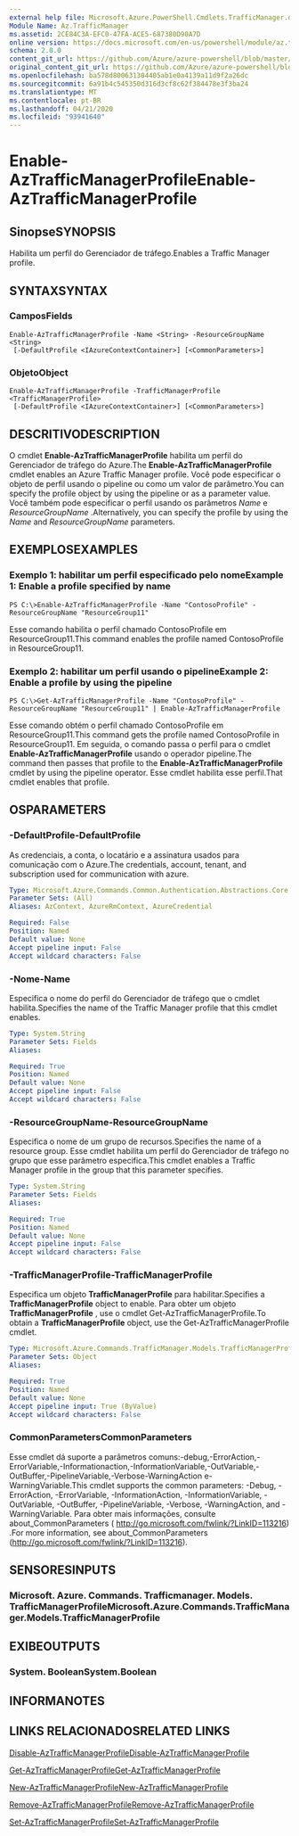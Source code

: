 ```yaml
---
external help file: Microsoft.Azure.PowerShell.Cmdlets.TrafficManager.dll-Help.xml
Module Name: Az.TrafficManager
ms.assetid: 2CE84C3A-EFC0-47FA-ACE5-687380D90A7D
online version: https://docs.microsoft.com/en-us/powershell/module/az.trafficmanager/enable-aztrafficmanagerprofile
schema: 2.0.0
content_git_url: https://github.com/Azure/azure-powershell/blob/master/src/TrafficManager/TrafficManager/help/Enable-AzTrafficManagerProfile.md
original_content_git_url: https://github.com/Azure/azure-powershell/blob/master/src/TrafficManager/TrafficManager/help/Enable-AzTrafficManagerProfile.md
ms.openlocfilehash: ba578d800631304405ab1e0a4139a11d9f2a26dc
ms.sourcegitcommit: 6a91b4c545350d316d3cf8c62f384478e3f3ba24
ms.translationtype: MT
ms.contentlocale: pt-BR
ms.lasthandoff: 04/21/2020
ms.locfileid: "93941640"
---
```

# <span data-ttu-id="60699-101">Enable-AzTrafficManagerProfile</span><span class="sxs-lookup"><span data-stu-id="60699-101">Enable-AzTrafficManagerProfile</span></span>

## <span data-ttu-id="60699-102">Sinopse</span><span class="sxs-lookup"><span data-stu-id="60699-102">SYNOPSIS</span></span>
<span data-ttu-id="60699-103">Habilita um perfil do Gerenciador de tráfego.</span><span class="sxs-lookup"><span data-stu-id="60699-103">Enables a Traffic Manager profile.</span></span>

## <span data-ttu-id="60699-104">SYNTAX</span><span class="sxs-lookup"><span data-stu-id="60699-104">SYNTAX</span></span>

### <span data-ttu-id="60699-105">Campos</span><span class="sxs-lookup"><span data-stu-id="60699-105">Fields</span></span>
```
Enable-AzTrafficManagerProfile -Name <String> -ResourceGroupName <String>
 [-DefaultProfile <IAzureContextContainer>] [<CommonParameters>]
```

### <span data-ttu-id="60699-106">Objeto</span><span class="sxs-lookup"><span data-stu-id="60699-106">Object</span></span>
```
Enable-AzTrafficManagerProfile -TrafficManagerProfile <TrafficManagerProfile>
 [-DefaultProfile <IAzureContextContainer>] [<CommonParameters>]
```

## <span data-ttu-id="60699-107">DESCRITIVO</span><span class="sxs-lookup"><span data-stu-id="60699-107">DESCRIPTION</span></span>
<span data-ttu-id="60699-108">O cmdlet **Enable-AzTrafficManagerProfile** habilita um perfil do Gerenciador de tráfego do Azure.</span><span class="sxs-lookup"><span data-stu-id="60699-108">The **Enable-AzTrafficManagerProfile** cmdlet enables an Azure Traffic Manager profile.</span></span>
<span data-ttu-id="60699-109">Você pode especificar o objeto de perfil usando o pipeline ou como um valor de parâmetro.</span><span class="sxs-lookup"><span data-stu-id="60699-109">You can specify the profile object by using the pipeline or as a parameter value.</span></span>
<span data-ttu-id="60699-110">Você também pode especificar o perfil usando os parâmetros *Name* e *ResourceGroupName* .</span><span class="sxs-lookup"><span data-stu-id="60699-110">Alternatively, you can specify the profile by using the *Name* and *ResourceGroupName* parameters.</span></span>

## <span data-ttu-id="60699-111">EXEMPLOS</span><span class="sxs-lookup"><span data-stu-id="60699-111">EXAMPLES</span></span>

### <span data-ttu-id="60699-112">Exemplo 1: habilitar um perfil especificado pelo nome</span><span class="sxs-lookup"><span data-stu-id="60699-112">Example 1: Enable a profile specified by name</span></span>
```
PS C:\>Enable-AzTrafficManagerProfile -Name "ContosoProfile" -ResourceGroupName "ResourceGroup11"
```

<span data-ttu-id="60699-113">Esse comando habilita o perfil chamado ContosoProfile em ResourceGroup11.</span><span class="sxs-lookup"><span data-stu-id="60699-113">This command enables the profile named ContosoProfile in ResourceGroup11.</span></span>

### <span data-ttu-id="60699-114">Exemplo 2: habilitar um perfil usando o pipeline</span><span class="sxs-lookup"><span data-stu-id="60699-114">Example 2: Enable a profile by using the pipeline</span></span>
```
PS C:\>Get-AzTrafficManagerProfile -Name "ContosoProfile" -ResourceGroupName "ResourceGroup11" | Enable-AzTrafficManagerProfile
```

<span data-ttu-id="60699-115">Esse comando obtém o perfil chamado ContosoProfile em ResourceGroup11.</span><span class="sxs-lookup"><span data-stu-id="60699-115">This command gets the profile named ContosoProfile in ResourceGroup11.</span></span>
<span data-ttu-id="60699-116">Em seguida, o comando passa o perfil para o cmdlet **Enable-AzTrafficManagerProfile** usando o operador pipeline.</span><span class="sxs-lookup"><span data-stu-id="60699-116">The command then passes that profile to the **Enable-AzTrafficManagerProfile** cmdlet by using the pipeline operator.</span></span>
<span data-ttu-id="60699-117">Esse cmdlet habilita esse perfil.</span><span class="sxs-lookup"><span data-stu-id="60699-117">That cmdlet enables that profile.</span></span>

## <span data-ttu-id="60699-118">OS</span><span class="sxs-lookup"><span data-stu-id="60699-118">PARAMETERS</span></span>

### <span data-ttu-id="60699-119">-DefaultProfile</span><span class="sxs-lookup"><span data-stu-id="60699-119">-DefaultProfile</span></span>
<span data-ttu-id="60699-120">As credenciais, a conta, o locatário e a assinatura usados para comunicação com o Azure.</span><span class="sxs-lookup"><span data-stu-id="60699-120">The credentials, account, tenant, and subscription used for communication with azure.</span></span>

```yaml
Type: Microsoft.Azure.Commands.Common.Authentication.Abstractions.Core.IAzureContextContainer
Parameter Sets: (All)
Aliases: AzContext, AzureRmContext, AzureCredential

Required: False
Position: Named
Default value: None
Accept pipeline input: False
Accept wildcard characters: False
```

### <span data-ttu-id="60699-121">-Nome</span><span class="sxs-lookup"><span data-stu-id="60699-121">-Name</span></span>
<span data-ttu-id="60699-122">Especifica o nome do perfil do Gerenciador de tráfego que o cmdlet habilita.</span><span class="sxs-lookup"><span data-stu-id="60699-122">Specifies the name of the Traffic Manager profile that this cmdlet enables.</span></span>

```yaml
Type: System.String
Parameter Sets: Fields
Aliases:

Required: True
Position: Named
Default value: None
Accept pipeline input: False
Accept wildcard characters: False
```

### <span data-ttu-id="60699-123">-ResourceGroupName</span><span class="sxs-lookup"><span data-stu-id="60699-123">-ResourceGroupName</span></span>
<span data-ttu-id="60699-124">Especifica o nome de um grupo de recursos.</span><span class="sxs-lookup"><span data-stu-id="60699-124">Specifies the name of a resource group.</span></span>
<span data-ttu-id="60699-125">Esse cmdlet habilita um perfil do Gerenciador de tráfego no grupo que esse parâmetro especifica.</span><span class="sxs-lookup"><span data-stu-id="60699-125">This cmdlet enables a Traffic Manager profile in the group that this parameter specifies.</span></span>

```yaml
Type: System.String
Parameter Sets: Fields
Aliases:

Required: True
Position: Named
Default value: None
Accept pipeline input: False
Accept wildcard characters: False
```

### <span data-ttu-id="60699-126">-TrafficManagerProfile</span><span class="sxs-lookup"><span data-stu-id="60699-126">-TrafficManagerProfile</span></span>
<span data-ttu-id="60699-127">Especifica um objeto **TrafficManagerProfile** para habilitar.</span><span class="sxs-lookup"><span data-stu-id="60699-127">Specifies a **TrafficManagerProfile** object to enable.</span></span>
<span data-ttu-id="60699-128">Para obter um objeto **TrafficManagerProfile** , use o cmdlet Get-AzTrafficManagerProfile.</span><span class="sxs-lookup"><span data-stu-id="60699-128">To obtain a **TrafficManagerProfile** object, use the Get-AzTrafficManagerProfile cmdlet.</span></span>

```yaml
Type: Microsoft.Azure.Commands.TrafficManager.Models.TrafficManagerProfile
Parameter Sets: Object
Aliases:

Required: True
Position: Named
Default value: None
Accept pipeline input: True (ByValue)
Accept wildcard characters: False
```

### <span data-ttu-id="60699-129">CommonParameters</span><span class="sxs-lookup"><span data-stu-id="60699-129">CommonParameters</span></span>
<span data-ttu-id="60699-130">Esse cmdlet dá suporte a parâmetros comuns:-debug,-ErrorAction,-ErrorVariable,-Informationaction,-InformationVariable,-OutVariable,-OutBuffer,-PipelineVariable,-Verbose-WarningAction e-WarningVariable.</span><span class="sxs-lookup"><span data-stu-id="60699-130">This cmdlet supports the common parameters: -Debug, -ErrorAction, -ErrorVariable, -InformationAction, -InformationVariable, -OutVariable, -OutBuffer, -PipelineVariable, -Verbose, -WarningAction, and -WarningVariable.</span></span> <span data-ttu-id="60699-131">Para obter mais informações, consulte about_CommonParameters ( http://go.microsoft.com/fwlink/?LinkID=113216) .</span><span class="sxs-lookup"><span data-stu-id="60699-131">For more information, see about_CommonParameters (http://go.microsoft.com/fwlink/?LinkID=113216).</span></span>

## <span data-ttu-id="60699-132">SENSORES</span><span class="sxs-lookup"><span data-stu-id="60699-132">INPUTS</span></span>

### <span data-ttu-id="60699-133">Microsoft. Azure. Commands. Trafficmanager. Models. TrafficManagerProfile</span><span class="sxs-lookup"><span data-stu-id="60699-133">Microsoft.Azure.Commands.TrafficManager.Models.TrafficManagerProfile</span></span>

## <span data-ttu-id="60699-134">EXIBE</span><span class="sxs-lookup"><span data-stu-id="60699-134">OUTPUTS</span></span>

### <span data-ttu-id="60699-135">System. Boolean</span><span class="sxs-lookup"><span data-stu-id="60699-135">System.Boolean</span></span>

## <span data-ttu-id="60699-136">INFORMA</span><span class="sxs-lookup"><span data-stu-id="60699-136">NOTES</span></span>

## <span data-ttu-id="60699-137">LINKS RELACIONADOS</span><span class="sxs-lookup"><span data-stu-id="60699-137">RELATED LINKS</span></span>

[<span data-ttu-id="60699-138">Disable-AzTrafficManagerProfile</span><span class="sxs-lookup"><span data-stu-id="60699-138">Disable-AzTrafficManagerProfile</span></span>](./Disable-AzTrafficManagerProfile.md)

[<span data-ttu-id="60699-139">Get-AzTrafficManagerProfile</span><span class="sxs-lookup"><span data-stu-id="60699-139">Get-AzTrafficManagerProfile</span></span>](./Get-AzTrafficManagerProfile.md)

[<span data-ttu-id="60699-140">New-AzTrafficManagerProfile</span><span class="sxs-lookup"><span data-stu-id="60699-140">New-AzTrafficManagerProfile</span></span>](./New-AzTrafficManagerProfile.md)

[<span data-ttu-id="60699-141">Remove-AzTrafficManagerProfile</span><span class="sxs-lookup"><span data-stu-id="60699-141">Remove-AzTrafficManagerProfile</span></span>](./Remove-AzTrafficManagerProfile.md)

[<span data-ttu-id="60699-142">Set-AzTrafficManagerProfile</span><span class="sxs-lookup"><span data-stu-id="60699-142">Set-AzTrafficManagerProfile</span></span>](./Set-AzTrafficManagerProfile.md)


